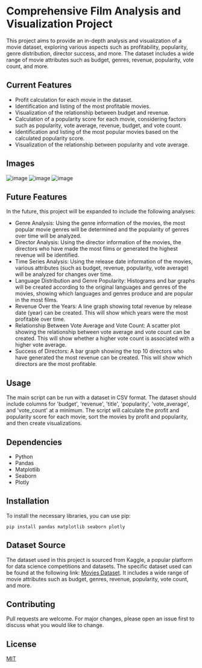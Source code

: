 # Comprehensive Film Analysis and Visualization Project

This project aims to provide an in-depth analysis and visualization of a movie dataset, exploring various aspects such as profitability, popularity, genre distribution, director success, and more. The dataset includes a wide range of movie attributes such as budget, genres, revenue, popularity, vote count, and more.

## Current Features
- Profit calculation for each movie in the dataset.
- Identification and listing of the most profitable movies.
- Visualization of the relationship between budget and revenue.
- Calculation of a popularity score for each movie, considering factors such as popularity, vote average, revenue, budget, and vote count.
- Identification and listing of the most popular movies based on the calculated popularity score.
- Visualization of the relationship between popularity and vote average.

## Images

![image](https://github.com/EmreOzdemiroglu/CineDataViz/assets/31511271/6aed0d6f-7df5-41d8-afec-83f295a76a97)
![image](https://github.com/EmreOzdemiroglu/CineDataViz/assets/31511271/18d184d3-e139-455a-acb6-5f9e5ddf3d27)
![image](https://github.com/EmreOzdemiroglu/CineDataViz/assets/31511271/a12b584a-58ce-4ebc-a7c6-582d0242ab0f)


## Future Features
In the future, this project will be expanded to include the following analyses:

- Genre Analysis: Using the genre information of the movies, the most popular movie genres will be determined and the popularity of genres over time will be analyzed.
- Director Analysis: Using the director information of the movies, the directors who have made the most films or generated the highest revenue will be identified.
- Time Series Analysis: Using the release date information of the movies, various attributes (such as budget, revenue, popularity, vote average) will be analyzed for changes over time.
- Language Distribution and Genre Popularity: Histograms and bar graphs will be created according to the original languages and genres of the movies, showing which languages and genres produce and are popular in the most films.
- Revenue Over the Years: A line graph showing total revenue by release date (year) can be created. This will show which years were the most profitable over time.
- Relationship Between Vote Average and Vote Count: A scatter plot showing the relationship between vote average and vote count can be created. This will show whether a higher vote count is associated with a higher vote average.
- Success of Directors: A bar graph showing the top 10 directors who have generated the most revenue can be created. This will show which directors are the most profitable.

## Usage
The main script can be run with a dataset in CSV format. The dataset should include columns for 'budget', 'revenue', 'title', 'popularity', 'vote_average', and 'vote_count' at a minimum. The script will calculate the profit and popularity score for each movie, sort the movies by profit and popularity, and then create visualizations.

## Dependencies
- Python
- Pandas
- Matplotlib
- Seaborn
- Plotly

## Installation
To install the necessary libraries, you can use pip:

```
pip install pandas matplotlib seaborn plotly
```

## Dataset Source

The dataset used in this project is sourced from Kaggle, a popular platform for data science competitions and datasets. The specific dataset used can be found at the following link: [Movies Dataset](https://www.kaggle.com/datasets/utkarshx27/movies-dataset). It includes a wide range of movie attributes such as budget, genres, revenue, popularity, vote count, and more.


## Contributing
Pull requests are welcome. For major changes, please open an issue first to discuss what you would like to change.

## License
[MIT](https://choosealicense.com/licenses/mit/)
